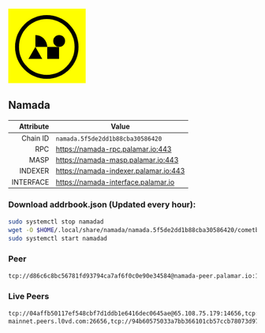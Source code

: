 ![Logo](https://raw.githubusercontent.com/Pa1amar/mainnets/refs/heads/main/namada/logo.png)
## Namada
| Attribute | Value |
|----------:|-------|
| Chain ID         | `namada.5f5de2dd1b88cba30586420` |
| RPC  | https://namada-rpc.palamar.io:443 |
| MASP  | https://namada-masp.palamar.io:443 |
| INDEXER | https://namada-indexer.palamar.io:443 |
| INTERFACE | https://namada-interface.palamar.io |

### Download addrbook.json (Updated every hour):
```bash
sudo systemctl stop namadad
wget -O $HOME/.local/share/namada/namada.5f5de2dd1b88cba30586420/cometbft/config/addrbook.json https://storage.palamar.io/mainnet/namada/addrbook.json
sudo systemctl start namadad
```
### Peer
```bash
tcp://d86c6c8bc56781fd93794ca7af6f0c0e90e34584@namada-peer.palamar.io:16656
```














































































































































































































































































































































































































































































































































































































































































































































































































































































































































































































































































































### Live Peers
```
tcp://04affb50117ef548cbf7d1ddb1e6416dec0645ae@65.108.75.179:14656,tcp://509f1e843cf881650a4151aa804ddd7a7188e88f@195.201.197.246:32656,tcp://a8187523daabbc053ec992cde9975f65a085da25@46.4.29.231:5000,tcp://5a7f398e1517fd661689449971a4ec26dd0bea5e@80.241.215.77:26656,tcp://7b2fcfb157212fe24797153b8dc30e05285285f4@212.83.33.148:26602,tcp://d5a2383cdcdde08149f809e7e98ab37b03f5444d@namada-mainnet.peers.l0vd.com:26656,tcp://94b60575033a7bb366101cb57ccb78073d97a446@167.235.35.48:26656,tcp://ebc272824924ea1a27ea3183dd0b9ba713494f83@185.16.39.158:26656,tcp://e461529f0cfc2520dbad23d402906924fef602f9@65.109.26.242:26656,tcp://96f7945f9470faacce66888d798bf1f131913b6c@62.210.95.44:26656
```

